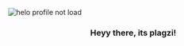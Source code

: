 ![helo profile not load](https://cdn.discordapp.com/attachments/760496001936261230/955352473021845534/unknown.png)

<h3 align="center">Heyy there, its plagzi!</h3>
